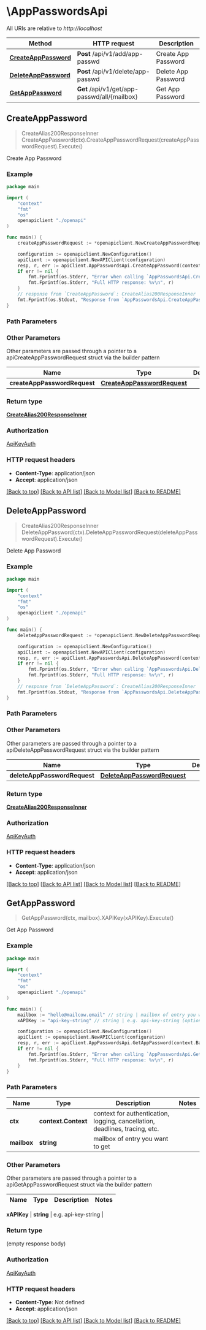 # \AppPasswordsApi

All URIs are relative to *http://localhost*

Method | HTTP request | Description
------------- | ------------- | -------------
[**CreateAppPassword**](AppPasswordsApi.md#CreateAppPassword) | **Post** /api/v1/add/app-passwd | Create App Password
[**DeleteAppPassword**](AppPasswordsApi.md#DeleteAppPassword) | **Post** /api/v1/delete/app-passwd | Delete App Password
[**GetAppPassword**](AppPasswordsApi.md#GetAppPassword) | **Get** /api/v1/get/app-passwd/all/{mailbox} | Get App Password



## CreateAppPassword

> CreateAlias200ResponseInner CreateAppPassword(ctx).CreateAppPasswordRequest(createAppPasswordRequest).Execute()

Create App Password



### Example

```go
package main

import (
    "context"
    "fmt"
    "os"
    openapiclient "./openapi"
)

func main() {
    createAppPasswordRequest := *openapiclient.NewCreateAppPasswordRequest() // CreateAppPasswordRequest |  (optional)

    configuration := openapiclient.NewConfiguration()
    apiClient := openapiclient.NewAPIClient(configuration)
    resp, r, err := apiClient.AppPasswordsApi.CreateAppPassword(context.Background()).CreateAppPasswordRequest(createAppPasswordRequest).Execute()
    if err != nil {
        fmt.Fprintf(os.Stderr, "Error when calling `AppPasswordsApi.CreateAppPassword``: %v\n", err)
        fmt.Fprintf(os.Stderr, "Full HTTP response: %v\n", r)
    }
    // response from `CreateAppPassword`: CreateAlias200ResponseInner
    fmt.Fprintf(os.Stdout, "Response from `AppPasswordsApi.CreateAppPassword`: %v\n", resp)
}
```

### Path Parameters



### Other Parameters

Other parameters are passed through a pointer to a apiCreateAppPasswordRequest struct via the builder pattern


Name | Type | Description  | Notes
------------- | ------------- | ------------- | -------------
 **createAppPasswordRequest** | [**CreateAppPasswordRequest**](CreateAppPasswordRequest.md) |  | 

### Return type

[**CreateAlias200ResponseInner**](CreateAlias200ResponseInner.md)

### Authorization

[ApiKeyAuth](../README.md#ApiKeyAuth)

### HTTP request headers

- **Content-Type**: application/json
- **Accept**: application/json

[[Back to top]](#) [[Back to API list]](../README.md#documentation-for-api-endpoints)
[[Back to Model list]](../README.md#documentation-for-models)
[[Back to README]](../README.md)


## DeleteAppPassword

> CreateAlias200ResponseInner DeleteAppPassword(ctx).DeleteAppPasswordRequest(deleteAppPasswordRequest).Execute()

Delete App Password



### Example

```go
package main

import (
    "context"
    "fmt"
    "os"
    openapiclient "./openapi"
)

func main() {
    deleteAppPasswordRequest := *openapiclient.NewDeleteAppPasswordRequest() // DeleteAppPasswordRequest |  (optional)

    configuration := openapiclient.NewConfiguration()
    apiClient := openapiclient.NewAPIClient(configuration)
    resp, r, err := apiClient.AppPasswordsApi.DeleteAppPassword(context.Background()).DeleteAppPasswordRequest(deleteAppPasswordRequest).Execute()
    if err != nil {
        fmt.Fprintf(os.Stderr, "Error when calling `AppPasswordsApi.DeleteAppPassword``: %v\n", err)
        fmt.Fprintf(os.Stderr, "Full HTTP response: %v\n", r)
    }
    // response from `DeleteAppPassword`: CreateAlias200ResponseInner
    fmt.Fprintf(os.Stdout, "Response from `AppPasswordsApi.DeleteAppPassword`: %v\n", resp)
}
```

### Path Parameters



### Other Parameters

Other parameters are passed through a pointer to a apiDeleteAppPasswordRequest struct via the builder pattern


Name | Type | Description  | Notes
------------- | ------------- | ------------- | -------------
 **deleteAppPasswordRequest** | [**DeleteAppPasswordRequest**](DeleteAppPasswordRequest.md) |  | 

### Return type

[**CreateAlias200ResponseInner**](CreateAlias200ResponseInner.md)

### Authorization

[ApiKeyAuth](../README.md#ApiKeyAuth)

### HTTP request headers

- **Content-Type**: application/json
- **Accept**: application/json

[[Back to top]](#) [[Back to API list]](../README.md#documentation-for-api-endpoints)
[[Back to Model list]](../README.md#documentation-for-models)
[[Back to README]](../README.md)


## GetAppPassword

> GetAppPassword(ctx, mailbox).XAPIKey(xAPIKey).Execute()

Get App Password



### Example

```go
package main

import (
    "context"
    "fmt"
    "os"
    openapiclient "./openapi"
)

func main() {
    mailbox := "hello@mailcow.email" // string | mailbox of entry you want to get
    xAPIKey := "api-key-string" // string | e.g. api-key-string (optional)

    configuration := openapiclient.NewConfiguration()
    apiClient := openapiclient.NewAPIClient(configuration)
    resp, r, err := apiClient.AppPasswordsApi.GetAppPassword(context.Background(), mailbox).XAPIKey(xAPIKey).Execute()
    if err != nil {
        fmt.Fprintf(os.Stderr, "Error when calling `AppPasswordsApi.GetAppPassword``: %v\n", err)
        fmt.Fprintf(os.Stderr, "Full HTTP response: %v\n", r)
    }
}
```

### Path Parameters


Name | Type | Description  | Notes
------------- | ------------- | ------------- | -------------
**ctx** | **context.Context** | context for authentication, logging, cancellation, deadlines, tracing, etc.
**mailbox** | **string** | mailbox of entry you want to get | 

### Other Parameters

Other parameters are passed through a pointer to a apiGetAppPasswordRequest struct via the builder pattern


Name | Type | Description  | Notes
------------- | ------------- | ------------- | -------------

 **xAPIKey** | **string** | e.g. api-key-string | 

### Return type

 (empty response body)

### Authorization

[ApiKeyAuth](../README.md#ApiKeyAuth)

### HTTP request headers

- **Content-Type**: Not defined
- **Accept**: application/json

[[Back to top]](#) [[Back to API list]](../README.md#documentation-for-api-endpoints)
[[Back to Model list]](../README.md#documentation-for-models)
[[Back to README]](../README.md)


